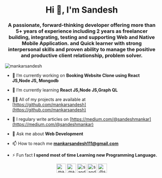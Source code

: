 <h1 align="center">Hi 👋, I'm Sandesh</h1>
<h3 align="center">A passionate, forward-thinking developer offering more than 5+ years of experience including 2 years as freelancer building, integrating, testing and supporting Web and Native Mobile Application. and Quick learner with strong interpersonal skills and proven ability to manage the positive and productive client relationship, problem solver.</h3>

<p align="left"> <img src="https://komarev.com/ghpvc/?username=mankarsandesh" alt="mankarsandesh" /> </p>

- 🔭 I’m currently working on **Booking Website Clone using React JS,Node JS, Mongodb**

- 🌱 I’m currently learning **React JS,Node JS,Graph QL**

- 👨‍💻 All of my projects are available at [https://github.com/mankarsandesh](https://github.com/mankarsandesh)

- 📝 I regulary write articles on [https://medium.com/@sandeshmankar](https://medium.com/@sandeshmankar)

- 💬 Ask me about **Web Development**

- 📫 How to reach me **mankarsandesh111@gmail.com**

- ⚡ Fun fact **I spend most of time Learning new Programming Language.**

<p align="center">
<a href="https://dev.to/mankarsandesh" target="blank"><img align="center" src="https://cdn.jsdelivr.net/npm/simple-icons@3.0.1/icons/dev-dot-to.svg" alt="mankarsandesh" height="30" width="30" /></a>
<a href="https://linkedin.com/in/mankarsandesh" target="blank"><img align="center" src="https://cdn.jsdelivr.net/npm/simple-icons@3.0.1/icons/linkedin.svg" alt="mankarsandesh" height="30" width="30" /></a>
<a href="https://stackoverflow.com/users/3264580/sandesh-mankar" target="blank"><img align="center" src="https://cdn.jsdelivr.net/npm/simple-icons@3.0.1/icons/stackoverflow.svg" alt="sandesh-mankar" height="30" width="30" /></a>
<a href="https://instagram.com/sandesh_mankar" target="blank"><img align="center" src="https://cdn.jsdelivr.net/npm/simple-icons@3.0.1/icons/instagram.svg" alt="sandesh_mankar" height="30" width="30" /></a>
<a href="https://medium.com/@sandeshmankar" target="blank"><img align="center" src="https://cdn.jsdelivr.net/npm/simple-icons@3.0.1/icons/medium.svg" alt="@sandeshmankar" height="30" width="30" /></a>
</p>
